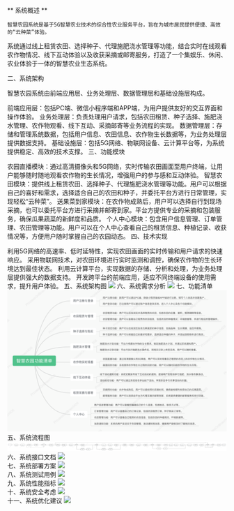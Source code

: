 ** 系统概述 **

    智慧农园系统是基于5G智慧农业技术的综合性农业服务平台，旨在为城市居民提供便捷、高效的“云种菜”体验。  
系统通过线上租赁农田、选择种子、代理施肥浇水管理等功能，结合实时在线观看农作物情况、线下互动体验以及收获采摘或邮寄服务，打造了一个集娱乐、休闲、农业体验于一体的智慧农业生态系统。

二、系统架构

智慧农园系统由前端应用层、业务处理层、数据管理层和基础设施层构成。

前端应用层：包括PC端、微信小程序端和APP端，为用户提供友好的交互界面和操作体验。
业务处理层：负责处理用户请求，包括农田租赁、种子选择、施肥浇水管理、农作物观看、线下互动、采摘邮寄等业务流程的实现。
数据管理层：存储和管理系统数据，包括用户信息、农田信息、农作物生长数据等，为业务处理层提供数据支持。
基础设施层：包括5G网络、物联网设备、云计算平台等，为系统提供稳定、高效的技术支撑。
三、功能模块

农园直播模块：通过高清摄像头和5G网络，实时传输农田画面至用户终端，让用户能够随时随地观看农作物的生长情况，增强用户的参与感和互动体验。
智慧农田模块：提供线上租赁农田、选择种子、代理施肥浇水管理等功能。用户可以根据自己的喜好和需求，选择适合自己的农田和种子，并委托平台方进行日常管理，实现轻松“云种菜”。
送果菜到家模块：在农作物成熟后，用户可以选择自行到现场采摘，也可以委托平台方进行采摘并邮寄到家。平台方提供专业的采摘和包装服务，确保瓜果蔬菜的新鲜度和品质。
个人中心模块：包含用户信息管理、订单管理、农田管理等功能。用户可以在个人中心查看自己的租赁信息、种植记录、收获情况等，方便用户随时掌握自己的农园动态。
四、技术实现

利用5G网络的高速率、低时延特性，实现农田画面的实时传输和用户请求的快速响应。
采用物联网技术，对农田环境进行实时监测和调控，确保农作物的生长环境达到最佳状态。
利用云计算平台，实现数据的存储、分析和处理，为业务处理层提供强大的数据支持。
开发跨平台的前端应用，适应不同终端设备的使用需求，提升用户体验。
五、系统架构图
![](https://img.shields.io/badge/系统架构图-点击查看-blue)
六、系统需求分析
![](https://img.shields.io/badge/系统需求分析-点击查看-blue)
七、功能清单
![](doc/images/智慧农园功能清单.png)
五、系统流程图
![](doc/images/智慧农园业务主流程.png)  
六、系统接口文档
![](https://img.shields.io/badge/系统接口文档-点击查看-blue)  
七、系统部署方案
![](https://img.shields.io/badge/系统部署方案-点击查看-blue)  
八、系统测试用例
![](https://img.shields.io/badge/系统测试用例-点击查看-blue)  
九、系统性能指标
![](https://img.shields.io/badge/系统性能指标-点击查看-blue)  
十、系统安全考虑
![](https://img.shields.io/badge/系统安全考虑-点击查看-blue)  
十一、系统优化建议
![](https://img.shields.io/badge/系统优化建议-点击查看-blue)  

